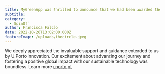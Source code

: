 ```yaml
---
title: MyGreenApp was thrilled to announce that we had been awarded the U.Porto Spin-off, and we became proud members of "The Circle"! 
subtitle: 
category:
  - SpinOff
author: Francisca Falcão
date: 2022-10-26T13:02:00.000Z
featureImage: /uploads/thecircle.jpeg
---
```

We deeply appreciated the invaluable support and guidance extended to us by U.Porto Innovation. Our excitement about advancing our journey and fostering a positive global impact with our sustainable technology was boundless. Learn more [uporto.pt](https://sites.google.com/g.uporto.pt/thecircle/spin-offs/energy-cleantech?authuser=0")
